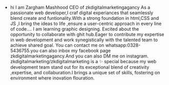 - hi I am Zargham Mashhood CEO of zkdigitalmarketingagancy
As a passionate web developer,I craf digital experiances that seamlessly blend create and funtionality.With a strong foundation in html,CSS and JS ,I bring the ideas to life ,ensure a user-centric approach in every line of code....
I am learning graphic designing.
Excited about the opportunity to collaborate with ghit hub.Eager to contribute my expertise in web development and work synegistically with the talented team to achieve shared goal.
You can contact me on whatsapp:0328-5436755.you can also inbox my facebook page zkdigitalmarketingagancy.And you can also DM me on instagram.
zkdigitalmarketing/zkdigitalmarketing is a ✨ special because my web development team stand out for its exceptional blend of creativity ,expertise, and collaburation.I brings
a unique set of skills, fostering on environment where inovation flouration.

